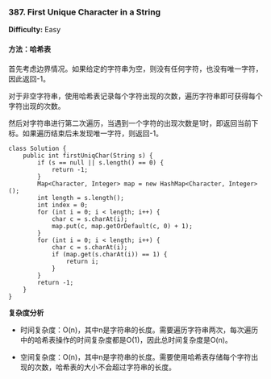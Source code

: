 ### 387. First Unique Character in a String

**Difficulty:** Easy

#### 方法：哈希表

首先考虑边界情况。如果给定的字符串为空，则没有任何字符，也没有唯一字符，因此返回-1。

对于非空字符串，使用哈希表记录每个字符出现的次数，遍历字符串即可获得每个字符出现的次数。

然后对字符串进行第二次遍历，当遇到一个字符的出现次数是1时，即返回当前下标。如果遍历结束后未发现唯一字符，则返回-1。

```
class Solution {
    public int firstUniqChar(String s) {
        if (s == null || s.length() == 0) {
            return -1;
        }
        Map<Character, Integer> map = new HashMap<Character, Integer>();
        int length = s.length();
        int index = 0;
        for (int i = 0; i < length; i++) {
            char c = s.charAt(i);
            map.put(c, map.getOrDefault(c, 0) + 1);
        }
        for (int i = 0; i < length; i++) {
            char c = s.charAt(i);
            if (map.get(s.charAt(i)) == 1) {
                return i;
            }
        }
        return -1;
    }
}
```

**复杂度分析**

- 时间复杂度：O(n)，其中n是字符串的长度。需要遍历字符串两次，每次遍历中的哈希表操作的时间复杂度都是O(1)，因此总时间复杂度是O(n)。

- 空间复杂度：O(n)，其中n是字符串的长度。需要使用哈希表存储每个字符出现的次数，哈希表的大小不会超过字符串的长度。
